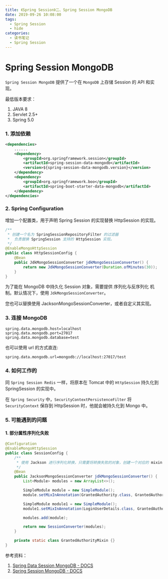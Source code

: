 ```yaml
---
title: 《Spring Session》二、Spring Session MongoDB
date: 2019-09-26 10:08:00
tags:
  - Spring Session
  - hide
categories:
  - 读书笔记
  - Spring Session
---
```


# Spring Session MongoDB

`Spring Session MongoDB` 提供了一个在 `MongoDB` 上存储 Session 的 API 和实现。

最低版本要求：

1. JAVA 8
2. Servlet 2.5+
3. Spring 5.0

### 1. 添加依赖

```xml
<dependencies>
	......
    <dependency>
    	<groupId>org.springframework.session</groupId>
        <artifactId>spring-session-data-mongodb</artifactId>
        <version>${spring-session-data-mongodb.version}</version>
    </dependency>
    <dependency>
    	<groupId>org.springframework.boo</groupId>
        <artifactId>spring-boot-starter-data-mongodb</artifactId>
    </dependency>
</dependencies>
```

### 2. Spring Configuration

增加一个配置类，用于声明 Spring Session 的实现替换 HttpSession 的实现。

```java
/**
 * 创建一个名为 SpringSessionRepositoryFilter 的过滤器
 *  负责替换 SpringSession 支持的 HttpSession 实现。
 */
@EnableMongoHttpSession
public class HttpSessionConfig {
    @Bean
    public JdkMongoSessionConverter jdkMongoSessionConverter() {
        return new JdkMongoSessionConverter(Duration.ofMinutes(30));
    }
}
```

为了能在 MongoDB 中持久化 Session 对象，需要提供 序列化与反序列化 机制。默认情况下，使用 `JdkMongoSessionConverter`。

您也可以替换使用 JacksonMongoSessionConverter，或者自定义其实现。

### 3. 连接 MongoDB

```properties
spring.data.mongodb.host=localhost
spring.data.mongodb.port=27017
spring.data.mongodb.database=test
```

也可以使用 url 的方式直连:

```properties
spring.data.mongodb.url=mongodb://localhost:27017/test
```

### 4. 如何工作的

同 `Spring Session Redis` 一样，将原本在 Tomcat 中的 `HttpSession` 持久化到 SpringSession 的实现中。

在 `Spring Security` 中，`SecurityContextPersistenceFilter` 将 `SecurityContext` 保存到 HttpSession 时，他就会被持久化到 Mongo 中。

### 5. 可能遇到的问题

#### 1. 部分属性序列化失败

```java
@Configuration
@EnableMongoHttpSession
public class SessionConfig {
    /**
     * 使用 Jackson 进行序列化转换，只需要将转换失败的对象，创建一个对应的 mixin 对象即可
     */
    @Bean
    public JacksonMongoSessionConverter jdkMongoSessionConverter() {
        List<Module> modules = new ArrayList<>();

        SimpleModule module = new SimpleModule();
        module.setMixInAnnotation(GrantedAuthority.class, GrantedAuthorityMixin.class);

        SimpleModule module1 = new SimpleModule();
        module1.setMixInAnnotation(LoginUserDetails.class, GrantedAuthorityMixin.class);

        modules.add(module);

        return new SessionConverter(modules);
    }

    private static class GrantedAuthorityMixin {}    
}
```

参考资料：

1. [Spring Data Session MongoDB - DOCS](https://docs.spring.io/spring-session-data-mongodb/docs/2.2.0.BUILD-SNAPSHOT/reference/htmlsingle/boot-mongo.html)
2. [Spring Session MongoDB - DOCS](https://docs.spring.io/spring-session-data-mongodb/docs/2.2.0.BUILD-SNAPSHOT/reference/htmlsingle/index.html)
